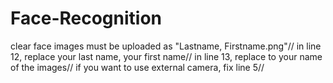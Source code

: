 # Face-Recognition
clear face images must be uploaded as "Lastname, Firstname.png"//
in line 12, replace your last name, your first name//
in line 13, replace to your name of the images//
if you want to use external camera, fix line 5//
